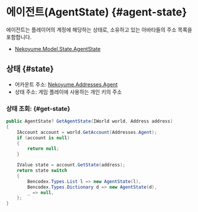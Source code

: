 # 에이전트(AgentState) {#agent-state}

에이전트는 플레이어의 계정에 해당하는 상태로, 소유하고 있는 아바타들의 주소 목록을 포함합니다.

- [Nekoyume.Model.State.AgentState](https://github.com/planetarium/lib9c/blob/1.17.3/Lib9c/Model/State/AgentState.cs)

## 상태 {#state}

- 어카운트 주소: [Nekoyume.Addresses.Agent](https://github.com/planetarium/lib9c/blob/1.17.3/Lib9c/Addresses.cs#L43)
- 상태 주소: 게임 플레이에 사용하는 개인 키의 주소

### 상태 조회: {#get-state}

```cs
public AgentState? GetAgentState(IWorld world, Address address)
{
    IAccount account = world.GetAccount(Addresses.Agent);
    if (account is null)
    {
        return null;
    }

    IValue state = account.GetState(address);
    return state switch
    {
        Bencodex.Types.List l => new AgentState(l),
        Bencodex.Types.Dictionary d => new AgentState(d),
        _ => null,
    };
}
```
